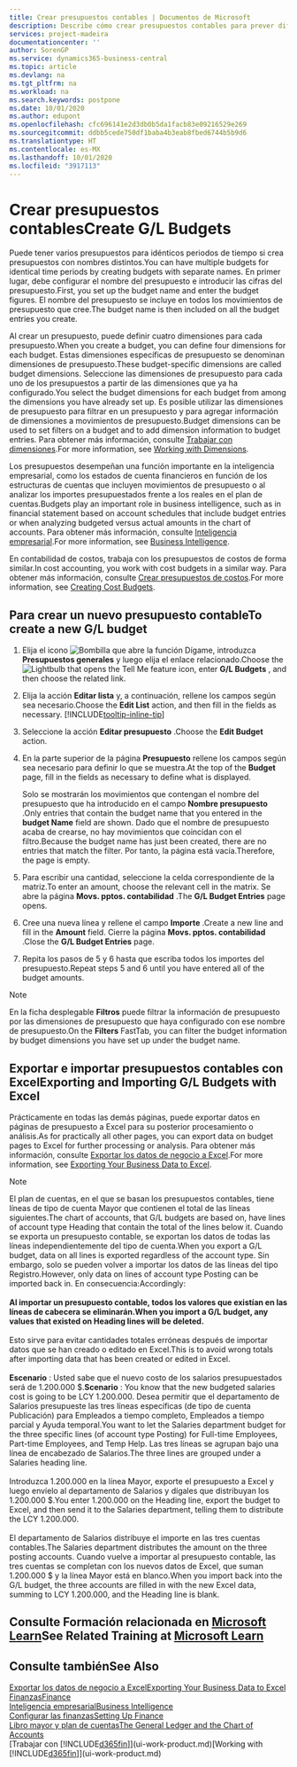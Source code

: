 ```yaml
---
title: Crear presupuestos contables | Documentos de Microsoft
description: Describe cómo crear presupuestos contables para prever diferentes actividades financieras y asignar dimensiones para fines de inteligencia empresarial.
services: project-madeira
documentationcenter: ''
author: SorenGP
ms.service: dynamics365-business-central
ms.topic: article
ms.devlang: na
ms.tgt_pltfrm: na
ms.workload: na
ms.search.keywords: postpone
ms.date: 10/01/2020
ms.author: edupont
ms.openlocfilehash: cfc696141e2d3db0b5da1facb83e09216529e269
ms.sourcegitcommit: ddbb5cede750df1baba4b3eab8fbed6744b5b9d6
ms.translationtype: HT
ms.contentlocale: es-MX
ms.lasthandoff: 10/01/2020
ms.locfileid: "3917113"
---
```

# <a name="create-gl-budgets"></a><span data-ttu-id="e719c-103">Crear presupuestos contables</span><span class="sxs-lookup"><span data-stu-id="e719c-103">Create G/L Budgets</span></span>
<span data-ttu-id="e719c-104">Puede tener varios presupuestos para idénticos periodos de tiempo si crea presupuestos con nombres distintos.</span><span class="sxs-lookup"><span data-stu-id="e719c-104">You can have multiple budgets for identical time periods by creating budgets with separate names.</span></span> <span data-ttu-id="e719c-105">En primer lugar, debe configurar el nombre del presupuesto e introducir las cifras del presupuesto.</span><span class="sxs-lookup"><span data-stu-id="e719c-105">First, you set up the budget name and enter the budget figures.</span></span> <span data-ttu-id="e719c-106">El nombre del presupuesto se incluye en todos los movimientos de presupuesto que cree.</span><span class="sxs-lookup"><span data-stu-id="e719c-106">The budget name is then included on all the budget entries you create.</span></span>  

<span data-ttu-id="e719c-107">Al crear un presupuesto, puede definir cuatro dimensiones para cada presupuesto.</span><span class="sxs-lookup"><span data-stu-id="e719c-107">When you create a budget, you can define four dimensions for each budget.</span></span> <span data-ttu-id="e719c-108">Estas dimensiones específicas de presupuesto se denominan dimensiones de presupuesto.</span><span class="sxs-lookup"><span data-stu-id="e719c-108">These budget-specific dimensions are called budget dimensions.</span></span> <span data-ttu-id="e719c-109">Seleccione las dimensiones de presupuesto para cada uno de los presupuestos a partir de las dimensiones que ya ha configurado.</span><span class="sxs-lookup"><span data-stu-id="e719c-109">You select the budget dimensions for each budget from among the dimensions you have already set up.</span></span> <span data-ttu-id="e719c-110">Es posible utilizar las dimensiones de presupuesto para filtrar en un presupuesto y para agregar información de dimensiones a movimientos de presupuesto.</span><span class="sxs-lookup"><span data-stu-id="e719c-110">Budget dimensions can be used to set filters on a budget and to add dimension information to budget entries.</span></span> <span data-ttu-id="e719c-111">Para obtener más información, consulte [Trabajar con dimensiones](finance-dimensions.md).</span><span class="sxs-lookup"><span data-stu-id="e719c-111">For more information, see [Working with Dimensions](finance-dimensions.md).</span></span>

<span data-ttu-id="e719c-112">Los presupuestos desempeñan una función importante en la inteligencia empresarial, como los estados de cuenta financieros en función de los estructuras de cuentas que incluyen movimientos de presupuesto o al analizar los importes presupuestados frente a los reales en el plan de cuentas.</span><span class="sxs-lookup"><span data-stu-id="e719c-112">Budgets play an important role in business intelligence, such as in financial statement based on account schedules that include budget entries or when analyzing budgeted versus actual amounts in the chart of accounts.</span></span> <span data-ttu-id="e719c-113">Para obtener más información, consulte [Inteligencia empresarial](bi.md).</span><span class="sxs-lookup"><span data-stu-id="e719c-113">For more information, see [Business Intelligence](bi.md).</span></span>

<span data-ttu-id="e719c-114">En contabilidad de costos, trabaja con los presupuestos de costos de forma similar.</span><span class="sxs-lookup"><span data-stu-id="e719c-114">In cost accounting, you work with cost budgets in a similar way.</span></span> <span data-ttu-id="e719c-115">Para obtener más información, consulte [Crear presupuestos de costos](finance-create-cost-budgets.md).</span><span class="sxs-lookup"><span data-stu-id="e719c-115">For more information, see [Creating Cost Budgets](finance-create-cost-budgets.md).</span></span>    

## <a name="to-create-a-new-gl-budget"></a><span data-ttu-id="e719c-116">Para crear un nuevo presupuesto contable</span><span class="sxs-lookup"><span data-stu-id="e719c-116">To create a new G/L budget</span></span>  
1. <span data-ttu-id="e719c-117">Elija el icono ![Bombilla que abre la función Dígame](media/ui-search/search_small.png "Dígame qué desea hacer"), introduzca **Presupuestos generales** y luego elija el enlace relacionado.</span><span class="sxs-lookup"><span data-stu-id="e719c-117">Choose the ![Lightbulb that opens the Tell Me feature](media/ui-search/search_small.png "Tell me what you want to do") icon, enter **G/L Budgets** , and then choose the related link.</span></span>  
2. <span data-ttu-id="e719c-118">Elija la acción **Editar lista** y, a continuación, rellene los campos según sea necesario.</span><span class="sxs-lookup"><span data-stu-id="e719c-118">Choose the **Edit List** action, and then fill in the fields as necessary.</span></span> [!INCLUDE[tooltip-inline-tip](includes/tooltip-inline-tip_md.md)]  
3. <span data-ttu-id="e719c-119">Seleccione la acción **Editar presupuesto** .</span><span class="sxs-lookup"><span data-stu-id="e719c-119">Choose the **Edit Budget** action.</span></span>
4. <span data-ttu-id="e719c-120">En la parte superior de la página **Presupuesto** rellene los campos según sea necesario para definir lo que se muestra.</span><span class="sxs-lookup"><span data-stu-id="e719c-120">At the top of the **Budget** page, fill in the fields as necessary to define what is displayed.</span></span>  

    <span data-ttu-id="e719c-121">Solo se mostrarán los movimientos que contengan el nombre del presupuesto que ha introducido en el campo **Nombre presupuesto** .</span><span class="sxs-lookup"><span data-stu-id="e719c-121">Only entries that contain the budget name that you entered in the **budget Name** field are shown.</span></span> <span data-ttu-id="e719c-122">Dado que el nombre de presupuesto acaba de crearse, no hay movimientos que coincidan con el filtro.</span><span class="sxs-lookup"><span data-stu-id="e719c-122">Because the budget name has just been created, there are no entries that match the filter.</span></span> <span data-ttu-id="e719c-123">Por tanto, la página está vacía.</span><span class="sxs-lookup"><span data-stu-id="e719c-123">Therefore, the page is empty.</span></span>  
5. <span data-ttu-id="e719c-124">Para escribir una cantidad, seleccione la celda correspondiente de la matriz.</span><span class="sxs-lookup"><span data-stu-id="e719c-124">To enter an amount, choose the relevant cell in the matrix.</span></span> <span data-ttu-id="e719c-125">Se abre la página **Movs. pptos. contabilidad** .</span><span class="sxs-lookup"><span data-stu-id="e719c-125">The **G/L Budget Entries** page opens.</span></span>  
6. <span data-ttu-id="e719c-126">Cree una nueva línea y rellene el campo **Importe** .</span><span class="sxs-lookup"><span data-stu-id="e719c-126">Create a new line and fill in the **Amount** field.</span></span> <span data-ttu-id="e719c-127">Cierre la página **Movs. pptos. contabilidad** .</span><span class="sxs-lookup"><span data-stu-id="e719c-127">Close the **G/L Budget Entries** page.</span></span>  
7. <span data-ttu-id="e719c-128">Repita los pasos de 5 y 6 hasta que escriba todos los importes del presupuesto.</span><span class="sxs-lookup"><span data-stu-id="e719c-128">Repeat steps 5 and 6 until you have entered all of the budget amounts.</span></span>  

> [!NOTE]  
>  <span data-ttu-id="e719c-129">En la ficha desplegable **Filtros** puede filtrar la información de presupuesto por las dimensiones de presupuesto que haya configurado con ese nombre de presupuesto.</span><span class="sxs-lookup"><span data-stu-id="e719c-129">On the **Filters** FastTab, you can filter the budget information by budget dimensions you have set up under the budget name.</span></span>

## <a name="exporting-and-importing-gl-budgets-with-excel"></a><span data-ttu-id="e719c-130">Exportar e importar presupuestos contables con Excel</span><span class="sxs-lookup"><span data-stu-id="e719c-130">Exporting and Importing G/L Budgets with Excel</span></span>
<span data-ttu-id="e719c-131">Prácticamente en todas las demás páginas, puede exportar datos en páginas de presupuesto a Excel para su posterior procesamiento o análisis.</span><span class="sxs-lookup"><span data-stu-id="e719c-131">As for practically all other pages, you can export data on budget pages to Excel for further processing or analysis.</span></span> <span data-ttu-id="e719c-132">Para obtener más información, consulte [Exportar los datos de negocio a Excel](about-export-data.md).</span><span class="sxs-lookup"><span data-stu-id="e719c-132">For more information, see [Exporting Your Business Data to Excel](about-export-data.md).</span></span>

> [!NOTE]
> <span data-ttu-id="e719c-133">El plan de cuentas, en el que se basan los presupuestos contables, tiene líneas de tipo de cuenta Mayor que contienen el total de las líneas siguientes.</span><span class="sxs-lookup"><span data-stu-id="e719c-133">The chart of accounts, that G/L budgets are based on, have lines of account type Heading that contain the total of the lines below it.</span></span> <span data-ttu-id="e719c-134">Cuando se exporta un presupuesto contable, se exportan los datos de todas las líneas independientemente del tipo de cuenta.</span><span class="sxs-lookup"><span data-stu-id="e719c-134">When you export a G/L budget, data on all lines is exported regardless of the account type.</span></span> <span data-ttu-id="e719c-135">Sin embargo, solo se pueden volver a importar los datos de las líneas del tipo Registro.</span><span class="sxs-lookup"><span data-stu-id="e719c-135">However, only data on lines of account type Posting can be imported back in.</span></span> <span data-ttu-id="e719c-136">En consecuencia:</span><span class="sxs-lookup"><span data-stu-id="e719c-136">Accordingly:</span></span> <br /><br /> <span data-ttu-id="e719c-137">**Al importar un presupuesto contable, todos los valores que existían en las líneas de cabecera se eliminarán.**</span><span class="sxs-lookup"><span data-stu-id="e719c-137">**When you import a G/L budget, any values that existed on Heading lines will be deleted.**</span></span> <br /><br /> <span data-ttu-id="e719c-138">Esto sirve para evitar cantidades totales erróneas después de importar datos que se han creado o editado en Excel.</span><span class="sxs-lookup"><span data-stu-id="e719c-138">This is to avoid wrong totals after importing data that has been created or edited in Excel.</span></span><br /><br /> <span data-ttu-id="e719c-139">**Escenario** : Usted sabe que el nuevo costo de los salarios presupuestados será de 1.200.000 $.</span><span class="sxs-lookup"><span data-stu-id="e719c-139">**Scenario** : You know that the new budgeted salaries cost is going to be LCY 1.200.000.</span></span> <span data-ttu-id="e719c-140">Desea permitir que el departamento de Salarios presupueste las tres líneas específicas (de tipo de cuenta Publicación) para Empleados a tiempo completo, Empleados a tiempo parcial y Ayuda temporal.</span><span class="sxs-lookup"><span data-stu-id="e719c-140">You want to let the Salaries department budget for the three specific lines (of account type Posting) for Full-time Employees, Part-time Employees, and Temp Help.</span></span> <span data-ttu-id="e719c-141">Las tres líneas se agrupan bajo una línea de encabezado de Salarios.</span><span class="sxs-lookup"><span data-stu-id="e719c-141">The three lines are grouped under a Salaries heading line.</span></span><br /><br /><span data-ttu-id="e719c-142">Introduzca 1.200.000 en la línea Mayor, exporte el presupuesto a Excel y luego envíelo al departamento de Salarios y dígales que distribuyan los 1.200.000 $.</span><span class="sxs-lookup"><span data-stu-id="e719c-142">You enter 1.200.000 on the Heading line, export the budget to Excel, and then send it to the Salaries department, telling them to distribute the LCY 1.200.000.</span></span><br /><br /> <span data-ttu-id="e719c-143">El departamento de Salarios distribuye el importe en las tres cuentas contables.</span><span class="sxs-lookup"><span data-stu-id="e719c-143">The Salaries department distributes the amount on the three posting accounts.</span></span> <span data-ttu-id="e719c-144">Cuando vuelve a importar al presupuesto contable, las tres cuentas se completan con los nuevos datos de Excel, que suman 1.200.000 $ y la línea Mayor está en blanco.</span><span class="sxs-lookup"><span data-stu-id="e719c-144">When you import back into the G/L budget, the three accounts are filled in with the new Excel data, summing to LCY 1.200.000, and the Heading line is blank.</span></span>

## <a name="see-related-training-at-microsoft-learn"></a><span data-ttu-id="e719c-145">Consulte Formación relacionada en [Microsoft Learn](/learn/modules/budgets-exchange-rates-dynamics-365-business-central/index)</span><span class="sxs-lookup"><span data-stu-id="e719c-145">See Related Training at [Microsoft Learn](/learn/modules/budgets-exchange-rates-dynamics-365-business-central/index)</span></span>

## <a name="see-also"></a><span data-ttu-id="e719c-146">Consulte también</span><span class="sxs-lookup"><span data-stu-id="e719c-146">See Also</span></span>
[<span data-ttu-id="e719c-147">Exportar los datos de negocio a Excel</span><span class="sxs-lookup"><span data-stu-id="e719c-147">Exporting Your Business Data to Excel</span></span>](about-export-data.md)  
[<span data-ttu-id="e719c-148">Finanzas</span><span class="sxs-lookup"><span data-stu-id="e719c-148">Finance</span></span>](finance.md)  
[<span data-ttu-id="e719c-149">Inteligencia empresarial</span><span class="sxs-lookup"><span data-stu-id="e719c-149">Business Intelligence</span></span>](bi.md)  
[<span data-ttu-id="e719c-150">Configurar las finanzas</span><span class="sxs-lookup"><span data-stu-id="e719c-150">Setting Up Finance</span></span>](finance-setup-finance.md)  
[<span data-ttu-id="e719c-151">Libro mayor y plan de cuentas</span><span class="sxs-lookup"><span data-stu-id="e719c-151">The General Ledger and the Chart of Accounts</span></span>](finance-general-ledger.md)  
<span data-ttu-id="e719c-152">[Trabajar con [!INCLUDE[d365fin](includes/d365fin_md.md)]](ui-work-product.md)</span><span class="sxs-lookup"><span data-stu-id="e719c-152">[Working with [!INCLUDE[d365fin](includes/d365fin_md.md)]](ui-work-product.md)</span></span>  

